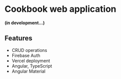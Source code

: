 # Cookbook web application
**(in development...)**
## Features
- CRUD operations
- Firebase Auth
- Vercel deployment
- Angular, TypeScript
- Angular Material
